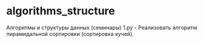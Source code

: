 # algorithms_structure
Алгоритмы и структуры данных (семинары)
1.py - Реализовать алгоритм пирамидальной сортировки (сортировка кучей).
